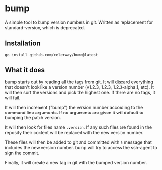 # bump

A simple tool to bump version numbers in git. Written as replacement for standard-version, which is deprecated.

## Installation

```sh
go install github.com/celerway/bump@latest
```

## What it does

bump starts out by reading all the tags from git. It will discard everything that doesn't look like a version
number (v1.2.3, 1.2.3, 1.2.3-alpha.1, etc). It will then sort the versions and pick the highest one. If there are no
tags, it will fail.

It will then increment ("bump") the version number according to the command line arguments. If no arguments are given
it will default to bumping the patch version.

It will then look for files name `.version`. If any such files are found in the reposity their content will be
replaced with the new version number.

These files will then be added to git and committed with a message that includes the new version number. bump will try
to access the ssh-agent to sign the commit.

Finally, it will create a new tag in git with the bumped version number.

